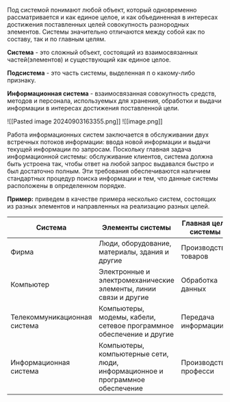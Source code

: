 Под системой понимают любой объект, который одновременно рассматривается и как единое целое, и как объединенная в интересах достижения поставленных целей совокупность разнородных элементов. Системы значительно отличаются между собой как по составу, так и по главным целям.

**Система** - это сложный объект, состоящий из взаимосвязанных частей(элементов) и существующий как единое целое.

**Подсистема** - это часть системы, выделенная п о какому-либо признаку.

**Информационная система** - взаимосвязанная совокупность средств, методов и персонала, используемых для хранения, обработки и выдачи информации в интересах достижения поставленной цели.

![[Pasted image 20240903163355.png]]
![[image.png]]

Работа информационных систем заключается в обслуживании двух встречных потоков информации: ввода новой информации и выдачи текущей информации по запросам. Поскольку главная задача информационной системы: обслуживание клиентов, система должна быть устроена так, чтобы ответ на любой запрос выдавался быстро и был достаточно полным. Эти требования обеспечиваются наличием стандартных процедур поиска информации и тем, что данные системы расположены в определенном порядке.

**Пример:** приведем в качестве примера несколько систем, состоящих из разных элементов и направленных на реализацию разных целей.


| **Система**                  | **Элементы системы**                                                          | **Главная цель системы** |
| ---------------------------- | ----------------------------------------------------------------------------- | ------------------------ |
| Фирма                        | Люди, оборудование, материалы, здания и другие                                | Производство товаров     |
| Компьютер                    | Электронные и электромеханические элементы, линии связи и другие              | Обработка данных         |
| Телекоммуникационная система | Компьютеры, модемы, кабели, сетевое программное обеспечение и другие          | Передача информации      |
| Информационная система       | Компьютеры, компьютерные сети, люди, информационное и программное обеспечение | Производство професси    |
